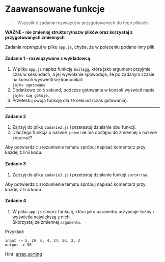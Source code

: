 #  Zaawansowane funkcje

> Wszystkie zadania rozwiązuj w przygotowanych do tego plikach.

**WAŻNE -  nie zmieniaj struktury/nazw plików oraz korzystaj z przygotowanych zmiennych**

Zadania rozwiązuj w pliku `app.js`, chyba, że w poleceniu podano inny plik.

#### Zadanie 1 - rozwiązywane z wykładowcą
1. W pliku `app.js` napisz funkcję ```boilEgg```, która jako argument przyjmie czas w sekundach, a jej wywołanie spowoduje, że po zadanym czasie na konsoli wyświetli się komunikat:  
   `jajko ugotowane`
2. Dodatkowo co `5` sekund, podczas gotowania w konsoli wyświetl napis `jajko się gotuje`.
3. Przetestuj swoją funkcję dla `30` sekund (czas gotowania).

-------------------------------------------------------------------------------

#### Zadanie 2

1. Zajrzyj do pliku `zadanie2.js` i przetestuj działanie obu funkcji.
2. Dlaczego funkcja o nazwie `jeden` nie ma dostępu do zmiennej o nazwie ```zmienna2```?

Aby potwierdzić zrozumienie tematu spróbuj napisać komentarz przy każdej z linii kodu.

#### Zadanie 3

1. Zajrzyj do pliku `zadanie3.js` i przetestuj działanie funkcji ```sortArray```.

Aby potwierdzić zrozumienie tematu spróbuj napisać komentarz przy każdej z linii kodu.

#### Zadanie 4

1. W pliku `app.js` stwórz funkcję, która jako parametry przyjmuje liczby i wyświetla największą z nich.  
   Skorzystaj ze zmiennej ```arguments```.

Przykład:
```
input -> 5, 29, 6, 4, 34, 56, 2, 3
output -> 56
```

Hint: [array_sorting][array_sorting]
<!-- Links -->
[array_sorting]: https://developer.mozilla.org/en/docs/Web/JavaScript/Reference/Global_Objects/Array/sort